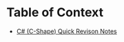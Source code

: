 # Table of Context

* [C# (C-Shape) Quick Revison Notes](https://github.com/Technowlogy-Pushpender/programming-short-notes/)
